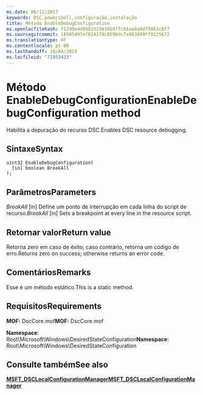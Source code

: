 ```yaml
---
ms.date: 06/12/2017
keywords: DSC,powershell,configuração,instalação
title: Método EnableDebugConfiguration
ms.openlocfilehash: f1290e4d898332361850ffc85aa0a8d79863c8f7
ms.sourcegitcommit: 18985d07ef024378c8590dc7a983099ff9225672
ms.translationtype: HT
ms.contentlocale: pt-BR
ms.lasthandoff: 10/04/2019
ms.locfileid: "71953433"
---
```

# <a name="enabledebugconfiguration-method"></a><span data-ttu-id="98bb3-103">Método EnableDebugConfiguration</span><span class="sxs-lookup"><span data-stu-id="98bb3-103">EnableDebugConfiguration method</span></span>

<span data-ttu-id="98bb3-104">Habilita a depuração do recurso DSC.</span><span class="sxs-lookup"><span data-stu-id="98bb3-104">Enables DSC resource debugging.</span></span>

## <a name="syntax"></a><span data-ttu-id="98bb3-105">Sintaxe</span><span class="sxs-lookup"><span data-stu-id="98bb3-105">Syntax</span></span>

```mof
uint32 EnableDebugConfiguration(
  [in] boolean BreakAll
);
```

## <a name="parameters"></a><span data-ttu-id="98bb3-106">Parâmetros</span><span class="sxs-lookup"><span data-stu-id="98bb3-106">Parameters</span></span>

<span data-ttu-id="98bb3-107">*BreakAll* \[in\] Define um ponto de interrupção em cada linha do script de recurso.</span><span class="sxs-lookup"><span data-stu-id="98bb3-107">*BreakAll* \[in\] Sets a breakpoint at every line in the resource script.</span></span>

## <a name="return-value"></a><span data-ttu-id="98bb3-108">Retornar valor</span><span class="sxs-lookup"><span data-stu-id="98bb3-108">Return value</span></span>

<span data-ttu-id="98bb3-109">Retorna zero em caso de êxito; caso contrário, retorna um código de erro.</span><span class="sxs-lookup"><span data-stu-id="98bb3-109">Returns zero on success; otherwise returns an error code.</span></span>

## <a name="remarks"></a><span data-ttu-id="98bb3-110">Comentários</span><span class="sxs-lookup"><span data-stu-id="98bb3-110">Remarks</span></span>

<span data-ttu-id="98bb3-111">Esse é um método estático.</span><span class="sxs-lookup"><span data-stu-id="98bb3-111">This is a static method.</span></span>

## <a name="requirements"></a><span data-ttu-id="98bb3-112">Requisitos</span><span class="sxs-lookup"><span data-stu-id="98bb3-112">Requirements</span></span>

<span data-ttu-id="98bb3-113">**MOF:** DscCore.mof</span><span class="sxs-lookup"><span data-stu-id="98bb3-113">**MOF:** DscCore.mof</span></span>

<span data-ttu-id="98bb3-114">**Namespace**: Root\Microsoft\Windows\DesiredStateConfiguration</span><span class="sxs-lookup"><span data-stu-id="98bb3-114">**Namespace**: Root\Microsoft\Windows\DesiredStateConfiguration</span></span>

## <a name="see-also"></a><span data-ttu-id="98bb3-115">Consulte também</span><span class="sxs-lookup"><span data-stu-id="98bb3-115">See also</span></span>

[<span data-ttu-id="98bb3-116">**MSFT_DSCLocalConfigurationManager**</span><span class="sxs-lookup"><span data-stu-id="98bb3-116">**MSFT_DSCLocalConfigurationManager**</span></span>](msft-dsclocalconfigurationmanager.md)
